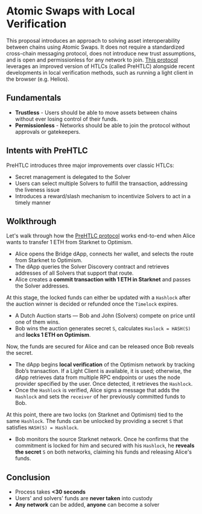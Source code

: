 # Atomic Swaps with Local Verification

This proposal introduces an approach to solving asset interoperability between chains using Atomic Swaps. It does not require a standardized cross-chain messaging protocol, does not introduce new trust assumptions, and is open and permissionless for any network to join. [This protocol](https://ethereum-magicians.org/t/cross-chain-asset-bridging-with-atomic-swaps-and-local-verification/22444) leverages an improved version of HTLCs (called PreHTLC) alongside recent developments in local verification methods, such as running a light client in the browser (e.g. Helios).

## Fundamentals

- **Trustless** - Users should be able to move assets between chains without ever losing control of their funds.
- **Permissionless** - Networks should be able to join the protocol without approvals or gatekeepers.

## Intents with PreHTLC

PreHTLC introduces three major improvements over classic HTLCs:

- Secret management is delegated to the Solver
- Users can select multiple Solvers to fulfill the transaction, addressing the liveness issue
- Introduces a reward/slash mechanism to incentivize Solvers to act in a timely manner

## Wolkthrough

Let's walk through how the [PreHTLC protocol](https://docs.train.tech/protocol/atomic-swaps-prehtlc) works end-to-end when Alice wants to transfer 1 ETH from Starknet to Optimism.

- Alice opens the Bridge dApp, connects her wallet, and selects the route from Starknet to Optimism.  
- The dApp queries the Solver Discovery contract and retrieves addresses of all Solvers that support that route.
- Alice creates a **commit transaction with 1 ETH in Starknet** and passes the Solver addresses.

At this stage, the locked funds can either be updated with a `Hashlock` after the auction winner is decided or refunded once the `Timelock` expires.

- A Dutch Auction starts — Bob and John (Solvers) compete on price until one of them wins.  
- Bob wins the auction generates secret `S`, calculates `Haslock = HASH(S)` and **locks 1 ETH on Optimism**.

Now, the funds are secured for Alice and can be released once Bob reveals the secret.

- The dApp begins **local verification** of the Optimism network by tracking Bob’s transaction. If a Light Client is available, it is used; otherwise, the dApp retrieves data from multiple RPC endpoints or uses the node provider specified by the user. Once detected, it retrieves the `Hashlock`.
- Once the `Hashlock` is verified, Alice signs a message that adds the `Hashlock` and sets the `receiver` of her previously committed funds to Bob.

At this point, there are two locks (on Starknet and Optimism) tied to the same `Hashlock`. The funds can be unlocked by providing a secret `S` that satisfies `HASH(S) = Hashlock`.

- Bob monitors the source Starknet network. Once he confirms that the commitment is locked for him and secured with his `Hashlock`, he **reveals the secret** `S` on both networks, claiming his funds and releasing Alice's funds.

## Conclusion

- Process takes **<30 seconds**
- Users' and solvers' funds are **never taken** into custody
- **Any network** can be added, **anyone** can become a solver
